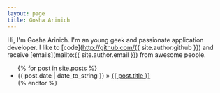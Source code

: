 ```yaml
---
layout: page
title: Gosha Arinich
---
```


Hi, I'm Gosha Arinich. I'm an young geek and passionate application
developer. I like to [code](http://github.com/{{ site.author.github }})
and receive [emails](mailto:{{ site.author.email }}) from awesome people.

<ul class="posts">
  {% for post in site.posts %}
    <li><span>{{ post.date | date_to_string }}</span> &raquo; <a href="{{ BASE_PATH }}{{ post.url }}">{{ post.title }}</a></li>
  {% endfor %}
</ul>

